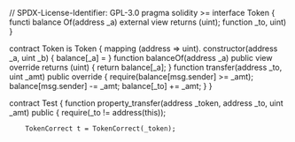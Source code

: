 // SPDX-License-Identifier: GPL-3.0
pragma solidity >=
interface Token {
    functi balance Of(address _a) external view returns (uint);
    function  _to, uint) 
}

contract Token 
is Token {
    mapping (address => uint).
    constructor(address _a, uint _b) {
        balance[_a] = 
    }
    function balanceOf(address _a) public view override returns (uint) {
        return balance[_a];
    }
    function transfer(address _to, uint _amt) public override {
        require(balance[msg.sender] >= _amt);
        balance[msg.sender] -= _amt;
        balance[_to] += _amt;
    }
}

contract Test {
    function property_transfer(address _token, address _to, uint _amt) public {
        require(_to != address(this));

        TokenCorrect t = TokenCorrect(_token);


